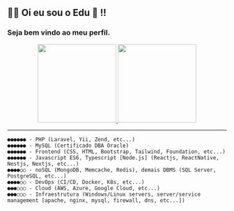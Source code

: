 ## 🙋‍♂️ Oi eu sou o Edu 🤖 !!
### Seja bem vindo ao meu perfil.

<div align="center">
  <a href="https://www.linkedin.com/in/eduardodecussi/" target="_blank">
    <img height="180em" src="https://github-readme-stats.vercel.app/api?username=dudecussi&show_icons=true&theme=dracula&include_all_commits=true&count_private=true"/>
    <img height="180em" src="https://github-readme-stats.vercel.app/api/top-langs/?username=dudecussi&layout=compact&langs_count=7&theme=dracula"/>
  </a>
</div>

<hr>

```
●●●●●● - PHP (Laravel, Yii, Zend, etc...)
●●●●●● - MySQL (Certificado DBA Oracle)
●●●●●● - Frontend (CSS, HTML, Bootstrap, Tailwind, Foundation, etc...)
●●●●●● - Javascript ES6, Typescript [Node.js] (Reactjs, ReactNative, Nestjs, Nextjs, etc...)
●●●●○○ - noSQL (MongoDB, Memcache, Redis), demais DBMS (SQL Server, PostgreSQL, etc...)
●●●●○○ - DevOps (CI/CD, Docker, K8s, etc...)
●●●○○○ - Cloud (AWS, Azure, Google Cloud, etc...)
●●●○○○ - Infraestrutura (Windows/Linux servers, server/service management [apache, nginx, mysql, firewall, dns, etc...])
```
